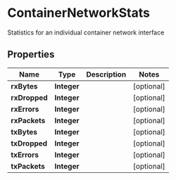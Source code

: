 

# ContainerNetworkStats

Statistics for an individual container network interface

## Properties

| Name | Type | Description | Notes |
|------------ | ------------- | ------------- | -------------|
|**rxBytes** | **Integer** |  |  [optional] |
|**rxDropped** | **Integer** |  |  [optional] |
|**rxErrors** | **Integer** |  |  [optional] |
|**rxPackets** | **Integer** |  |  [optional] |
|**txBytes** | **Integer** |  |  [optional] |
|**txDropped** | **Integer** |  |  [optional] |
|**txErrors** | **Integer** |  |  [optional] |
|**txPackets** | **Integer** |  |  [optional] |



